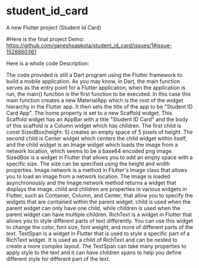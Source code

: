 # student_id_card

A new Flutter project (Student Id Card)

#Here is the final project Demo:
https://github.com/ganeshsapkota/student_id_card/issues/1#issue-1528860361

Here is a whole code Description:

The code provided is still a Dart program using the Flutter framework to build a mobile application. 
As you may know, in Dart, the main function serves as the entry point for a Flutter application, when the application is run, the main() function is the first function to be executed.
In this case this main function creates a new MaterialApp which is the root of the widget hierarchy in the Flutter app.
It then sets the title of the app to be "Student ID Card App".
The home property is set to a new Scaffold widget.
This Scaffold widget has an AppBar with a title "Student ID Card" and the body of this scaffold is a Column widget which has children.
The first child is const SizedBox(height: 5) creates an empty space of 5 pixels of height.
The second child is Center widget which centers the child widget within itself, and the child widget is an Image widget which loads the image from a network location, which seems to be a base64 encoded png image.
SizedBox is a widget in Flutter that allows you to add an empty space with a specific size. The size can be specified using the height and width properties.
Image.network is a method in Flutter's Image class that allows you to load an image from a network location. The image is loaded asynchronously and the Image.network method returns a widget that displays the image.
child and children are properties in various widgets in Flutter, such as Container, Column, and Center, that allow you to specify the widgets that are contained within the parent widget.
child is used when the parent widget can only have one child, while children is used when the parent widget can have multiple children.
RichText is a widget in Flutter that allows you to style different parts of text differently. You can use this widget to change the color, font size, font weight, and more of different parts of the text.
TextSpan is a widget in Flutter that is used to style a specific part of a RichText widget. It is used as a child of RichText and can be nested to create a more complex layout. The TextSpan can take many properties to apply style to the text and it can have children spans to help you define different style for different part of the text.

